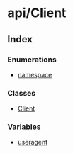 # api/Client

## Index

### Enumerations

- [namespace](/api/api/Client/enumerations/namespace.md)

### Classes

- [Client](/api/api/Client/classes/Client.md)

### Variables

- [useragent](/api/api/Client/variables/useragent.md)
